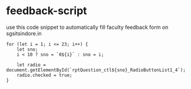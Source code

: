 # feedback-script
use this code snippet to automatically fill faculty feedback form on sgsitsindore.in

```
for (let i = 1; i <= 23; i++) {
    let sno;
    i < 10 ? sno = `0${i}` : sno = i;
    
    let radio = document.getElementById(`rptQuestion_ctl${sno}_RadioButtonList1_4`);
    radio.checked = true;    
}

```
